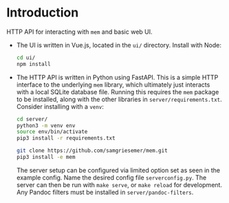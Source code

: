 # Introduction
HTTP API for interacting with `mem` and basic web UI.

- The UI is written in Vue.js, located in the `ui/` directory. Install with Node:

  ```bash
  cd ui/
  npm install
  ```
- The HTTP API is written in Python using FastAPI. This is a simple HTTP interface to the
  underlying `mem` library, which ultimately just interacts with a local SQLite database
  file. Running this requires the `mem` package to be installed, along with the other
  libraries in `server/requirements.txt`. Consider installing with a `venv`:

  ```bash
  cd server/
  python3 -m venv env
  source env/bin/activate
  pip3 install -r requirements.txt

  git clone https://github.com/samgriesemer/mem.git
  pip3 install -e mem
  ```

  The server setup can be configured via limited option set as seen in the example config.
  Name the desired config file `serverconfig.py`. The server can then be run with `make
  serve`, or `make reload` for development. Any Pandoc filters must be installed in
  `server/pandoc-filters`.
